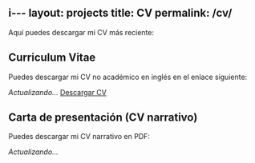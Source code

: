i---
layout: projects
title: CV
permalink: /cv/
---

Aquí puedes descargar mi CV más reciente:

## Curriculum Vitae

Puedes descargar mi CV no académico en inglés en el enlace siguiente:

*Actualizando...*
[Descargar CV](assets/files/AlbaFernandezSanles_CV_202509_noacad_eng.pdf)

## Carta de presentación (CV narrativo)

Puedes descargar mi CV narrativo en PDF:

*Actualizando...*
